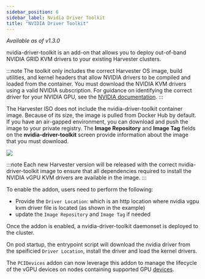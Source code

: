 ```yaml
---
sidebar_position: 6
sidebar_label: Nvidia Driver Toolkit
title: "NVIDIA Driver Toolkit"
---
```


<head>
  <link rel="canonical" href="https://docs.harvesterhci.io/v1.6/advanced/addons/nvidiadrivertoolkit"/>
</head>

_Available as of v1.3.0_

nvidia-driver-toolkit is an add-on that allows you to deploy out-of-band NVIDIA GRID KVM drivers to your existing Harvester clusters.

:::note
The toolkit only includes the correct Harvester OS image, build utilities, and kernel headers that allow NVIDIA drivers to be compiled and loaded from the container. You must download the NVIDIA KVM drivers using a valid NVIDIA subscription. For guidance on identifying the correct driver for your NVIDIA GPU, see the [NVIDIA documentation](https://www.nvidia.com/en-au/drivers/vgpu-software-driver/).
:::

The Harvester ISO does not include the nvidia-driver-toolkit container image. Because of its size, the image is pulled from Docker Hub by default. If you have an air-gapped environment, you can download and push the image to your private registry. The **Image Repository** and **Image Tag** fields on the **nvidia-driver-toolkit** screen provide information about the image that you must download.

![](/img/v1.3/advanced/nvidia-driver-toolkit.png)

:::note
Each new Harvester version will be released with the correct nvidia-driver-toolkit image to ensure that all dependencies required to install the NVIDIA vGPU KVM drivers are available in the image.
:::

To enable the addon, users need to perform the following:
* Provide the `Driver Location`: which is an http location where nvidia vgpu kvm driver file is located (as shown in the example)
* update the `Image Repository` and `Image Tag` if needed

Once the addon is enabled, a nvidia-driver-toolkit daemonset is deployed to the cluster.

On pod startup, the entrypoint script will download the nvidia driver from the speificied `Driver Location`, install the driver and load the kernel drivers.

The `PCIDevices` addon can now leverage this addon to manage the lifecycle of the vGPU devices on nodes containing supported GPU [devices](../vgpusupport.md).